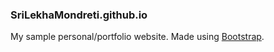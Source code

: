 ### SriLekhaMondreti.github.io
My sample personal/portfolio website. Made using [Bootstrap](https://getbootstrap.com/).
